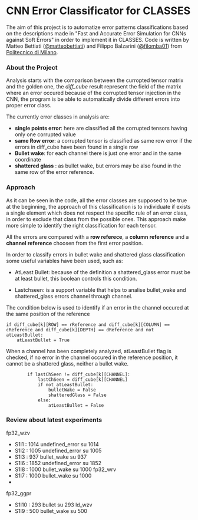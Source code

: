 # CNN Error Classificator for CLASSES
The aim of this project is to automatize error patterns classifications based on the descriptions made in "Fast and Accurate Error Simulation for CNNs against Soft Errors" in order to implement it in CLASSES.
Code is written by Matteo Bettiati ([@matteobettiati](https://github.com/matteobettiati)) and Filippo Balzarini ([@filomba01](https://github.com/filomba01)) from [Politecnico di Milano](https://polimi.it).

### About the Project
Analysis starts with the comparison between the curropted tensor matrix and the golden one, the _diff\_cube_ result represent the field of the matrix where an error occured because of the corrupted tensor injection in the CNN, the program is be able to automatically divide different errors into proper error class.

The currently error classes in analysis are:
* **single points error**: here are classified all the corrupted tensors having only one corrupted value
* **same Row error**: a corrupted tensor is classified as same row error if the errors in diff_cube have been found in a single row
* **Bullet wake**: for each channel there is just one error and in the same coordinate
* **shattered glass** : as bullet wake, but errors may be also found in the same row of the error reference.

### Approach
As it can be seen in the code, all the error classes are supposed to be true at the beginning, the approach of this classification is to individuate if exists a single element which does not respect the specific rule of an error class, in order to exclude that class from the possible ones.
This approach make more simple to identify the right classification for each tensor.

All the errors are compared with a **row referece**, a **column reference** and a **channel reference** choosen from the first error position.

In order to classify errors in bullet wake and shattered glass classification some useful variables have been used, such as:
* AtLeast Bullet: because of the definition a shattered_glass error must be at least bullet, this boolean controls this condition.

* Lastchseen: is a support variable that helps to analise bullet_wake and shattered_glass errors channel through channel.  


The condition below is used to identify if an error in the channel occured at the same position of the reference

    if diff_cube[k][ROW] == rReference and diff_cube[k][COLUMN] == cReference and diff_cube[k][DEPTH] == dReference and not atLeastBullet:
        atLeastBullet = True

When a channel has been completely analyzed, atLeastBullet flag is checked, if no error in the channel occured in the reference position, it cannot be a shattered glass, neither a bullet wake.
    
            if lastChSeen != diff_cube[k][CHANNEL]:
                lastChSeen = diff_cube[k][CHANNEL]
                if not atLeastBullet:
                    bulletWake = False
                    shatteredGlass = False
                else:
                    atLeastBullet = False


### Review about latest experiments
fp32_wzv
* S1I1 : 1014 undefined_error su 1014
* S1I2 : 1005 undefined_error su 1005
* S1I3 : 937 bullet_wake su 937
* S1I6 : 1852 undefined_error su 1852 
* S1I8 : 1000 bullet_wake su 1000
fp32_wrv
* S1I7 : 1000 bullet_wake su 1000
* 
fp32_ggpr
* S1I10 : 293 bullet su 293
ld_wzv
* S1I9 : 500 bullet_wake su 500